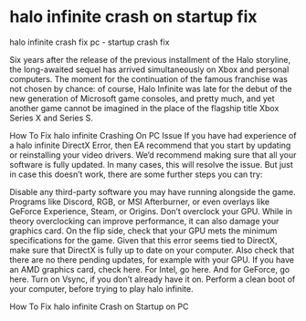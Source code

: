 # halo infinite crash on startup fix
halo infinite crash fix pc - startup crash fix

Six years after the release of the previous installment of the Halo storyline, the long-awaited sequel has arrived simultaneously on Xbox and personal computers. The moment for the continuation of the famous franchise was not chosen by chance: of course, Halo Infinite was late for the debut of the new generation of Microsoft game consoles, and pretty much, and yet another game cannot be imagined in the place of the flagship title Xbox Series X and Series S.

How To Fix halo infinite Crashing On PC Issue
If you have had experience of a halo infinite DirectX Error, then EA recommend that you start by updating or reinstalling your video drivers. We’d recommend making sure that all your software is fully updated. In many cases, this will resolve the issue. But just in case this doesn’t work, there are some further steps you can try:

Disable any third-party software you may have running alongside the game. Programs like Discord, RGB, or MSI Afterburner, or even overlays like GeForce Experience, Steam, or Origins.
Don’t overclock your GPU. While in theory overclocking can improve performance, it can also damage your graphics card. On the flip side, check that your GPU mets the minimum specifications for the game.
Given that this error seems tied to DirectX, make sure that DirectX is fully up to date on your computer. Also check that there are no there pending updates, for example with your GPU. If you have an AMD graphics card, check here. For Intel, go here. And for GeForce, go here.
Turn on Vsync, if you don’t already have it on.
Perform a clean boot of your computer, before trying to play halo infinite.


How To Fix halo infinite Crash on Startup on PC
